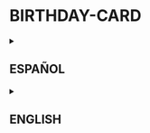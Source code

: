 # BIRTHDAY-CARD
<details>
<summary><h2>ESPAÑOL</h2></summary>
<h3><b>Tarjeta de Cumpleaños</b></h3>

¿QUIERES REGALARLE ALGO BONITO A TU PAREJA/AMIG@/CRUSH? ¡QUE MEJOR QUE UNA TARJETA DE CUMPLEAÑOS!

La idea es sencilla: se da click al regalo y automáticamente sale la tarjeta con lo que quieres que diga, incluye una imagen.
Está todo en HTML/CSS y JS, las librerías que utilicé fueron Bootstrap 4 para el diseño en sí de la carta y confetti-canvas para lo que es la animación de confettis saliendo una vez abres el regalo.

También suena el "Que los cumplas feliz" al abrirla, un bonito detalle.

Podes hacerlo localmente o en un sitio web, yo recomiendo usar Github Pages o 000webhost.
</details>
<details>
<summary><h2>ENGLISH</h2></summary>
<h3><b>Birthday Card</b></h3>

DO YOU WANT TO GIVE SOMETHING CUTE TO YOUR COUPLE/FRIEND/CRUSH? THE BETTER OPTION IS A BIRTHDAY CARD!

The idea is simple: The person click the gift then automatically the card appears with your text, also it includes an image.
It's all on HTML/CSS and JS, the used libraries are Bootstrap 4 for the design of the card and confetti-canvas for throw confettis when the gift is opened.

Also it plays a song but is in spanish, you can change it if you want.

You can run it locally or in a website, i recommend use Github Pages or 000webhost.
</details>
